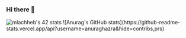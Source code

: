 ### Hi there 👋
<img src="https://badge.mediaplus.ma/darkblue/mlachheb" alt="mlachheb's 42 stats" />
![Anurag's GitHub stats](https://github-readme-stats.vercel.app/api?username=anuraghazra&hide=contribs,prs)

<!--
**mohamedamine456/mohamedamine456** is a ✨ _special_ ✨ repository because its `README.md` (this file) appears on your GitHub profile.

Here are some ideas to get you started:

- 🔭 I’m currently working on ...
- 🌱 I’m currently learning ...
- 👯 I’m looking to collaborate on ...
- 🤔 I’m looking for help with ...
- 💬 Ask me about ...
- 📫 How to reach me: ...
- 😄 Pronouns: ...
- ⚡ Fun fact: ...
-->
